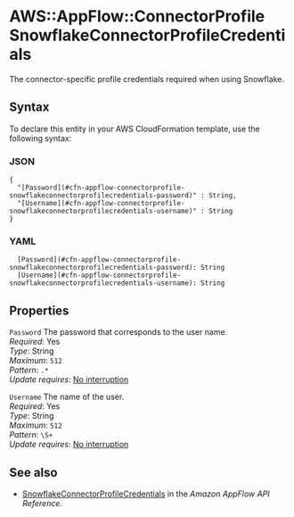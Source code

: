 # AWS::AppFlow::ConnectorProfile SnowflakeConnectorProfileCredentials<a name="aws-properties-appflow-connectorprofile-snowflakeconnectorprofilecredentials"></a>

The connector\-specific profile credentials required when using Snowflake\.

## Syntax<a name="aws-properties-appflow-connectorprofile-snowflakeconnectorprofilecredentials-syntax"></a>

To declare this entity in your AWS CloudFormation template, use the following syntax:

### JSON<a name="aws-properties-appflow-connectorprofile-snowflakeconnectorprofilecredentials-syntax.json"></a>

```
{
  "[Password](#cfn-appflow-connectorprofile-snowflakeconnectorprofilecredentials-password)" : String,
  "[Username](#cfn-appflow-connectorprofile-snowflakeconnectorprofilecredentials-username)" : String
}
```

### YAML<a name="aws-properties-appflow-connectorprofile-snowflakeconnectorprofilecredentials-syntax.yaml"></a>

```
  [Password](#cfn-appflow-connectorprofile-snowflakeconnectorprofilecredentials-password): String
  [Username](#cfn-appflow-connectorprofile-snowflakeconnectorprofilecredentials-username): String
```

## Properties<a name="aws-properties-appflow-connectorprofile-snowflakeconnectorprofilecredentials-properties"></a>

`Password` <a name="cfn-appflow-connectorprofile-snowflakeconnectorprofilecredentials-password"></a>
The password that corresponds to the user name\.  
_Required_: Yes  
_Type_: String  
_Maximum_: `512`  
_Pattern_: `.*`  
_Update requires_: [No interruption](https://docs.aws.amazon.com/AWSCloudFormation/latest/UserGuide/using-cfn-updating-stacks-update-behaviors.html#update-no-interrupt)

`Username` <a name="cfn-appflow-connectorprofile-snowflakeconnectorprofilecredentials-username"></a>
The name of the user\.  
_Required_: Yes  
_Type_: String  
_Maximum_: `512`  
_Pattern_: `\S+`  
_Update requires_: [No interruption](https://docs.aws.amazon.com/AWSCloudFormation/latest/UserGuide/using-cfn-updating-stacks-update-behaviors.html#update-no-interrupt)

## See also<a name="aws-properties-appflow-connectorprofile-snowflakeconnectorprofilecredentials--seealso"></a>

- [SnowflakeConnectorProfileCredentials](https://docs.aws.amazon.com/appflow/1.0/APIReference/API_SnowflakeConnectorProfileCredentials.html) in the _Amazon AppFlow API Reference_\.
